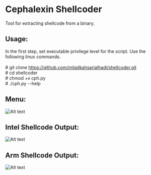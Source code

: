# Cephalexin Shellcoder
Tool for extracting shellcode from a binary.
## Usage: 
In the first step, set executable privilege level for the script. Use the following linux commands.
<br>
<br>
\# git clone https://github.com/miladkahsarialhadi/shellcoder.git <br>
\# cd shellcoder <br>
\# chmod +x cph.py <br>
\# ./cph.py --help

## Menu: 
![Alt text](https://image.ibb.co/dycguv/1.jpg "Menu")

## Intel Shellcode Output: 
![Alt text](https://image.ibb.co/kKwKga/2.jpg "Intel")

## Arm Shellcode Output: 
![Alt text](https://image.ibb.co/ccfC1a/photo_2017_08_14_22_08_11.jpg "Arm")
